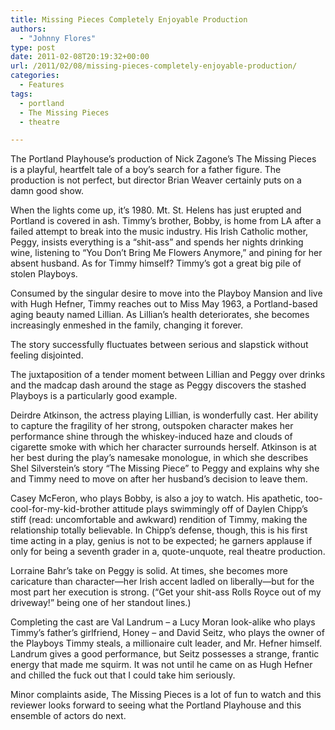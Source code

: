 ```yaml
---
title: Missing Pieces Completely Enjoyable Production
authors: 
  - "Johnny Flores"
type: post
date: 2011-02-08T20:19:32+00:00
url: /2011/02/08/missing-pieces-completely-enjoyable-production/
categories:
  - Features
tags:
  - portland
  - The Missing Pieces
  - theatre

---
```

The Portland Playhouse’s production of Nick Zagone’s The Missing Pieces is a playful, heartfelt tale of a boy’s search for a father figure. The production is not perfect, but director Brian Weaver certainly puts on a damn good show.

When the lights come up, it’s 1980. Mt. St. Helens has just erupted and Portland is covered in ash. Timmy’s brother, Bobby, is home from LA after a failed attempt to break into the music industry. His Irish Catholic mother, Peggy, insists everything is a “shit-ass” and spends her nights drinking wine, listening to “You Don’t Bring Me Flowers Anymore,” and pining for her absent husband. As for Timmy himself? Timmy’s got a great big pile of stolen Playboys.

Consumed by the singular desire to move into the Playboy Mansion and live with Hugh Hefner, Timmy reaches out to Miss May 1963, a Portland-based aging beauty named Lillian. As Lillian’s health deteriorates, she becomes increasingly enmeshed in the family, changing it forever.

The story successfully fluctuates between serious and slapstick without feeling disjointed.
  
The juxtaposition of a tender moment between Lillian and Peggy over drinks and the madcap dash around the stage as Peggy discovers the stashed Playboys is a particularly good example.

Deirdre Atkinson, the actress playing Lillian, is wonderfully cast. Her ability to capture the fragility of her strong, outspoken character makes her performance shine through the whiskey-induced haze and clouds of cigarette smoke with which her character surrounds herself. Atkinson is at her best during the play’s namesake monologue, in which she describes Shel Silverstein’s story “The Missing Piece” to Peggy and explains why she and Timmy need to move on after her husband’s decision to leave them.

Casey McFeron, who plays Bobby, is also a joy to watch. His apathetic, too-cool-for-my-kid-brother attitude plays swimmingly off of Daylen Chipp’s stiff (read: uncomfortable and awkward) rendition of Timmy, making the relationship totally believable. In Chipp’s defense, though, this is his first time acting in a play, genius is not to be expected; he garners applause if only for being a seventh grader in a, quote-unquote, real theatre production.

Lorraine Bahr’s take on Peggy is solid. At times, she becomes more caricature than character—her Irish accent ladled on liberally—but for the most part her execution is strong. (“Get your shit-ass Rolls Royce out of my driveway!” being one of her standout lines.)

Completing the cast are Val Landrum – a Lucy Moran look-alike who plays Timmy’s father’s girlfriend, Honey – and David Seitz, who plays the owner of the Playboys Timmy steals, a millionaire cult leader, and Mr. Hefner himself. Landrum gives a good performance, but Seitz possesses a strange, frantic energy that made me squirm. It was not until he came on as Hugh Hefner and chilled the fuck out that I could take him seriously.

Minor complaints aside, The Missing Pieces is a lot of fun to watch and this reviewer looks forward to seeing what the Portland Playhouse and this ensemble of actors do next.